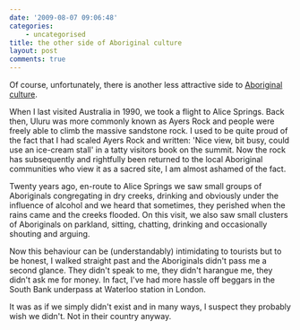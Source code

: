 ```yaml
---
date: '2009-08-07 09:06:48'
categories:
    - uncategorised
title: the other side of Aboriginal culture
layout: post
comments: true
---
```

Of course, unfortunately, there is another less attractive side to
[Aboriginal
culture](http://www.nbrightside.com/blog/2009/08/07/aboriginal-culture/).

When I last visited Australia in 1990, we took a flight to Alice
Springs. Back then, Uluru was more commonly known as Ayers Rock and
people were freely able to climb the massive sandstone rock. I used to
be quite proud of the fact that I had scaled Ayers Rock and written:
'Nice view, bit busy, could use an ice-cream stall' in a tatty visitors
book on the summit. Now the rock has subsequently and rightfully been
returned to the local Aboriginal communities who view it as a sacred
site, I am almost ashamed of the fact.

Twenty years ago, en-route to Alice Springs we saw small groups of
Aboriginals congregating in dry creeks, drinking and obviously under the
influence of alcohol and we heard that sometimes, they perished when the
rains came and the creeks flooded. On this visit, we also saw small
clusters of Aboriginals on parkland, sitting, chatting, drinking and
occasionally shouting and arguing.

Now this behaviour can be (understandably) intimidating to tourists but
to be honest, I walked straight past and the Aboriginals didn't pass me
a second glance. They didn't speak to me, they didn't harangue me, they
didn't ask me for money. In fact, I've had more hassle off beggars in
the South Bank underpass at Waterloo station in London.

It was as if we simply didn't exist and in many ways, I suspect they
probably wish we didn't. Not in their country anyway.
